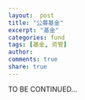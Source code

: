 ```yaml
---
layout:  post
title: "公募基金"
excerpt: "基金"
categories: fund
tags: [基金, 资管]
author: 
comments: true
share: true
---
```



TO BE CONTINUED...


<!-- 多说评论框 start -->
<div class="ds-thread" data-thread-key="fund3" data-title="fund3" ></div>
<!-- 多说评论框 end -->
<!-- 多说公共JS代码 start (一个网页只需插入一次) -->
<script type="text/javascript">
var duoshuoQuery = {short_name:"goaheadalvin"};
(function() {
var ds = document.createElement('script');
ds.type = 'text/javascript';ds.async = true;
ds.src = (document.location.protocol == 'https:' ? 'https:' : 'http:') + '//static.duoshuo.com/embed.js';
ds.charset = 'UTF-8';
(document.getElementsByTagName('head')[0] 
|| document.getElementsByTagName('body')[0]).appendChild(ds);
})();
</script>
<!-- 多说公共JS代码 end -->
